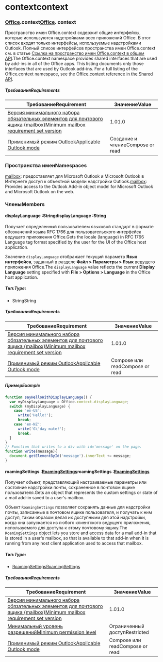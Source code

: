 
# <a name="context"></a><span data-ttu-id="fd878-101">context</span><span class="sxs-lookup"><span data-stu-id="fd878-101">context</span></span>

### <span data-ttu-id="fd878-p101">[Office](Office.md).context</span><span class="sxs-lookup"><span data-stu-id="fd878-p101">[Office](Office.md). context</span></span>

<span data-ttu-id="fd878-p102">Пространство имен Office.context содержит общие интерфейсы, которые используются надстройками всех приложений Office. В этот список входят только интерфейсы, используемые надстройками Outlook. Полный список интерфейсов пространства имен Office.context см. в статье [Ссылка на пространство имен Office.context в общем API](/javascript/api/office/office.context).</span><span class="sxs-lookup"><span data-stu-id="fd878-p102">The Office.context namespace provides shared interfaces that are used by add-ins in all of the Office apps. This listing documents only those interfaces that are used by Outlook add-ins. For a full listing of the Office.context namespace, see the [Office.context reference in the Shared API](/javascript/api/office/office.context).</span></span>


##### <a name="requirements"></a><span data-ttu-id="fd878-106">Требования</span><span class="sxs-lookup"><span data-stu-id="fd878-106">Requirements</span></span>

|<span data-ttu-id="fd878-107">Требование</span><span class="sxs-lookup"><span data-stu-id="fd878-107">Requirement</span></span>| <span data-ttu-id="fd878-108">Значение</span><span class="sxs-lookup"><span data-stu-id="fd878-108">Value</span></span>|
|---|---|
|[<span data-ttu-id="fd878-109">Версия минимального набора обязательных элементов для почтового ящика (mailbox)</span><span class="sxs-lookup"><span data-stu-id="fd878-109">Minimum mailbox requirement set version</span></span>](/office/dev/add-ins/reference/requirement-sets/outlook-api-requirement-sets)| <span data-ttu-id="fd878-110">1.0</span><span class="sxs-lookup"><span data-stu-id="fd878-110">1.0</span></span>|
|[<span data-ttu-id="fd878-111">Применимый режим Outlook</span><span class="sxs-lookup"><span data-stu-id="fd878-111">Applicable Outlook mode</span></span>](https://docs.microsoft.com/outlook/add-ins/#extension-points)| <span data-ttu-id="fd878-112">Создание и чтение</span><span class="sxs-lookup"><span data-stu-id="fd878-112">Compose or read</span></span>|

### <a name="namespaces"></a><span data-ttu-id="fd878-113">Пространства имен</span><span class="sxs-lookup"><span data-stu-id="fd878-113">Namespaces</span></span>

<span data-ttu-id="fd878-114">[mailbox](office.context.mailbox.md): предоставляет для Microsoft Outlook и Microsoft Outlook в Интернете доступ к объектной модели надстройки Outlook.</span><span class="sxs-lookup"><span data-stu-id="fd878-114">[mailbox](office.context.mailbox.md): Provides access to the Outlook Add-in object model for Microsoft Outlook and Microsoft Outlook on the web.</span></span>

### <a name="members"></a><span data-ttu-id="fd878-115">Члены</span><span class="sxs-lookup"><span data-stu-id="fd878-115">Members</span></span>

####  <a name="displaylanguage-string"></a><span data-ttu-id="fd878-116">displayLanguage :String</span><span class="sxs-lookup"><span data-stu-id="fd878-116">displayLanguage :String</span></span>

<span data-ttu-id="fd878-117">Получает определенный пользователем языковой стандарт в формате обозначений языка RFC 1766 для пользовательского интерфейса ведущего приложения Office.</span><span class="sxs-lookup"><span data-stu-id="fd878-117">Gets the locale (language) in RFC 1766 Language tag format specified by the user for the UI of the Office host application.</span></span>

<span data-ttu-id="fd878-118">Значение `displayLanguage` отображает текущий параметр **Язык интерфейса**, заданный в разделе **Файл > Параметры > Язык** ведущего приложения Office.</span><span class="sxs-lookup"><span data-stu-id="fd878-118">The `displayLanguage` value reflects the current **Display Language** setting specified with **File > Options > Language** in the Office host application.</span></span>

##### <a name="type"></a><span data-ttu-id="fd878-119">Тип:</span><span class="sxs-lookup"><span data-stu-id="fd878-119">Type:</span></span>

*   <span data-ttu-id="fd878-120">String</span><span class="sxs-lookup"><span data-stu-id="fd878-120">String</span></span>

##### <a name="requirements"></a><span data-ttu-id="fd878-121">Требования</span><span class="sxs-lookup"><span data-stu-id="fd878-121">Requirements</span></span>

|<span data-ttu-id="fd878-122">Требование</span><span class="sxs-lookup"><span data-stu-id="fd878-122">Requirement</span></span>| <span data-ttu-id="fd878-123">Значение</span><span class="sxs-lookup"><span data-stu-id="fd878-123">Value</span></span>|
|---|---|
|[<span data-ttu-id="fd878-124">Версия минимального набора обязательных элементов для почтового ящика (mailbox)</span><span class="sxs-lookup"><span data-stu-id="fd878-124">Minimum mailbox requirement set version</span></span>](/office/dev/add-ins/reference/requirement-sets/outlook-api-requirement-sets)| <span data-ttu-id="fd878-125">1.0</span><span class="sxs-lookup"><span data-stu-id="fd878-125">1.0</span></span>|
|[<span data-ttu-id="fd878-126">Применимый режим Outlook</span><span class="sxs-lookup"><span data-stu-id="fd878-126">Applicable Outlook mode</span></span>](https://docs.microsoft.com/outlook/add-ins/#extension-points)| <span data-ttu-id="fd878-127">Compose или read</span><span class="sxs-lookup"><span data-stu-id="fd878-127">Compose or read</span></span>|

##### <a name="example"></a><span data-ttu-id="fd878-128">Пример</span><span class="sxs-lookup"><span data-stu-id="fd878-128">Example</span></span>

```js
function sayHelloWithDisplayLanguage() {
  var myDisplayLanguage = Office.context.displayLanguage;
  switch (myDisplayLanguage) {
    case 'en-US':
      write('Hello!');
      break;
    case 'en-NZ':
      write('G\'day mate!');
      break;
  }
}
// Function that writes to a div with id='message' on the page.
function write(message){
  document.getElementById('message').innerText += message;
}
```

####  <a name="roamingsettings-roamingsettingsjavascriptapioutlook11officeroamingsettings"></a><span data-ttu-id="fd878-129">roamingSettings :[RoamingSettings](/javascript/api/outlook_1_1/office.RoamingSettings)</span><span class="sxs-lookup"><span data-stu-id="fd878-129">roamingSettings :[RoamingSettings](/javascript/api/outlook_1_1/office.RoamingSettings)</span></span>

<span data-ttu-id="fd878-130">Получает объект, представляющий настраиваемые параметры или состояние надстройки почты, сохраненное в почтовом ящике пользователя.</span><span class="sxs-lookup"><span data-stu-id="fd878-130">Gets an object that represents the custom settings or state of a mail add-in saved to a user's mailbox.</span></span>

<span data-ttu-id="fd878-131">Объект `RoamingSettings` позволяет сохранять данные для надстройки почты, записанные в почтовом ящике пользователя, и получать к ним доступ, таким образом делая их доступными для этой надстройки, когда она запускается из любого клиентского ведущего приложения, используемого для доступа к этому почтовому ящику.</span><span class="sxs-lookup"><span data-stu-id="fd878-131">The `RoamingSettings` object lets you store and access data for a mail add-in that is stored in a user's mailbox, so that is available to that add-in when it is running from any host client application used to access that mailbox.</span></span>

##### <a name="type"></a><span data-ttu-id="fd878-132">Тип:</span><span class="sxs-lookup"><span data-stu-id="fd878-132">Type:</span></span>

*   [<span data-ttu-id="fd878-133">RoamingSettings</span><span class="sxs-lookup"><span data-stu-id="fd878-133">RoamingSettings</span></span>](/javascript/api/outlook_1_1/office.RoamingSettings)

##### <a name="requirements"></a><span data-ttu-id="fd878-134">Требования</span><span class="sxs-lookup"><span data-stu-id="fd878-134">Requirements</span></span>

|<span data-ttu-id="fd878-135">Требование</span><span class="sxs-lookup"><span data-stu-id="fd878-135">Requirement</span></span>| <span data-ttu-id="fd878-136">Значение</span><span class="sxs-lookup"><span data-stu-id="fd878-136">Value</span></span>|
|---|---|
|[<span data-ttu-id="fd878-137">Версия минимального набора обязательных элементов для почтового ящика (mailbox)</span><span class="sxs-lookup"><span data-stu-id="fd878-137">Minimum mailbox requirement set version</span></span>](/office/dev/add-ins/reference/requirement-sets/outlook-api-requirement-sets)| <span data-ttu-id="fd878-138">1.0</span><span class="sxs-lookup"><span data-stu-id="fd878-138">1.0</span></span>|
|[<span data-ttu-id="fd878-139">Минимальный уровень разрешений</span><span class="sxs-lookup"><span data-stu-id="fd878-139">Minimum permission level</span></span>](https://docs.microsoft.com/outlook/add-ins/understanding-outlook-add-in-permissions)| <span data-ttu-id="fd878-140">Ограниченный доступ</span><span class="sxs-lookup"><span data-stu-id="fd878-140">Restricted</span></span>|
|[<span data-ttu-id="fd878-141">Применимый режим Outlook</span><span class="sxs-lookup"><span data-stu-id="fd878-141">Applicable Outlook mode</span></span>](https://docs.microsoft.com/outlook/add-ins/#extension-points)| <span data-ttu-id="fd878-142">Compose или read</span><span class="sxs-lookup"><span data-stu-id="fd878-142">Compose or read</span></span>|
